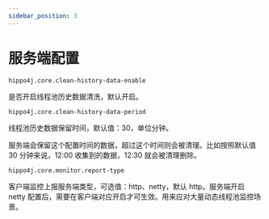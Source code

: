 ```yaml
---
sidebar_position: 3
---
```


# 服务端配置

`hippo4j.core.clean-history-data-enable`

是否开启线程池历史数据清洗，默认开启。

`hippo4j.core.clean-history-data-period`

线程池历史数据保留时间，默认值：30，单位分钟。

服务端会保留这个配置时间的数据，超过这个时间则会被清理。比如按照默认值 30 分钟来说，12:00 收集到的数据，12:30 就会被清理删除。

`hippo4j.core.monitor.report-type`

客户端监控上报服务端类型，可选值：http、netty，默认 http。服务端开启 netty 配置后，需要在客户端对应开启才可生效。用来应对大量动态线程池监控场景。
